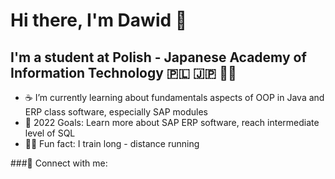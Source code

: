 # Hi there, I'm Dawid 👋 

## I'm a student at Polish - Japanese Academy of Information Technology 🇵🇱 🇯🇵 👨‍🎓

- ☕ I’m currently learning about fundamentals aspects of OOP in Java and ERP class software, especially SAP modules
- 💫 2022 Goals: Learn more about SAP ERP software, reach intermediate level of SQL
- 🏃‍♂️ Fun fact: I train long - distance running

###🤝 Connect with me:

<br>
</br>


